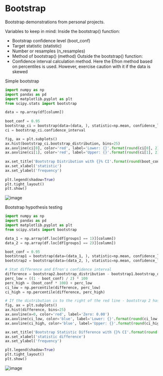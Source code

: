 # Bootstrap

Bootstrap demonstrations from personal projects.

Variables to keep in mind:
Inside the bootstrap() function:
- Bootstrap confidence level (boot_conf)
- Target statistic (statistic)
- Number or resamples (n_resamples)
- Method of bootstrap() (method)
Outside the bootstrap() function:
- Confidence interval calculation method. Here the Efron method based on percentiles is used. However, exercise caution with it if the data is skewed 

Simple bootstrap
```Python
import numpy as np  
import pandas as pd  
import matplotlib.pyplot as plt  
from scipy.stats import bootstrap  

data = np.array(df[column])  
  
boot_conf = 0.95  
bootstrap_ci = bootstrap(data=(data, ), statistic=np.mean, confidence_level=boot_conf, random_state=42, n_resamples=1000, method='percentile')  
ci = bootstrap_ci.confidence_interval  

fig, ax = plt.subplots()  
ax.hist(bootstrap_ci.bootstrap_distribution, bins=25)  
ax.axvline(ci[0], color='red', label='Lower: {}'.format(round(ci[0], 2)))  
ax.axvline(ci[1], color='red', label='Upper: {}'.format(round(ci[1], 2)))  
  
ax.set_title('Bootstrap Distribution with {}% CI'.format(round(boot_conf*100)))  
ax.set_xlabel('statistic')  
ax.set_ylabel('frequency')  
  
plt.legend(shadow=True)  
plt.tight_layout()  
plt.show()
```
![image](https://github.com/Makar-Data/bootstrap/assets/152608115/c97a10f6-b24c-412d-8af1-81d575ed07f8)


Bootstrap hypothesis testing
```Python
import numpy as np
import pandas as pd
import matplotlib.pyplot as plt
from scipy.stats import bootstrap

data_1 = np.array(df.loc[df[groups] == 1)][column])
data_2 = np.array(df.loc[df[groups] == 2)][column])

boot_conf = 0.95
bootstrap1 = bootstrap(data=(data_1, ), statistic=np.mean, confidence_level=boot_conf, random_state=42, n_resamples=1000, method='percentile')
bootstrap2 = bootstrap(data=(data_2, ), statistic=np.mean, confidence_level=boot_conf, random_state=42, n_resamples=1000, method='percentile')

# Stat difference and Efron's confidence interval
difference = bootstrap2.bootstrap_distribution - bootstrap1.bootstrap_distribution
perc_low = ((1 - boot_conf) / 2) * 100
perc_high = (boot_conf * 100) + perc_low
ci_low = np.percentile(difference, perc_low)
ci_high = np.percentile(difference, perc_high)

# If the distribution is to the right of the red line - bootstrap 2 has bigger values. To the left, the bootstrap2.
fig, ax = plt.subplots()
ax.hist(difference, bins=25)
ax.axvline(x=0, color='red', label='Zero: 0.00')
ax.axvline(ci_low, color='blue', label='Lower: {}'.format(round(ci_low, 2)))
ax.axvline(ci_high, color='blue', label='Upper: {}'.format(round(ci_high, 2)))

ax.set_title('Bootstrap Statistic Difference with {}% CI'.format(round(boot_conf*100)))
ax.set_xlabel('statistic difference')
ax.set_ylabel('frequency')

plt.legend(shadow=True)
plt.tight_layout()
plt.show()
```
![image](https://github.com/Makar-Data/bootstrap/assets/152608115/a3e4cee9-7404-42e8-97bb-599b0f457863)
